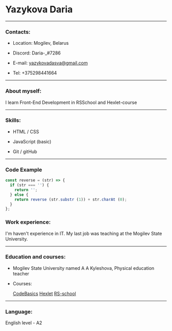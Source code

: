 # Yazykova Daria
***

### Contacts:


* Location: Mogilev, Belarus

* Discord: Daria-_#7286

* E-mail: yazykovadasva@gmail.com

* Tel: +375298441664
***

### About myself:
I learn Front-End Development in RSSchool and Hexlet-course
***

### Skills:

* HTML / CSS

* JavaScript (basic)

* Git / gitHub
***

### Code Example

``` JavaScript
const reverse = (str) => {
  if (str === '') {
    return '';
  } else {
    return reverse (str.substr (1)) + str.charAt (0);
  }
};
```

### Work experience:

I'm haven't experience in IT. My last job was teaching at the Mogilev State University.
***

### Education and courses:

- Mogilev State University named A A Kyleshova, Physical education teacher

- Courses:


  [CodeBasics](https://ru.code-basics.com/languages/css)
  [Hexlet](https://ru.hexlet.io/courses/introduction_to_programming)
  [RS-school](https://rs.school/js-stage0/)
***

### Language:

English level - A2
